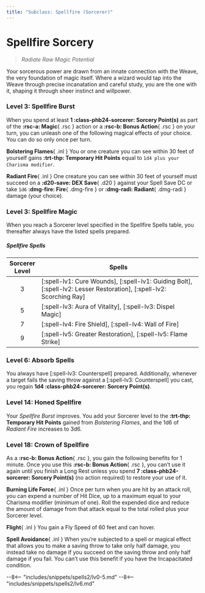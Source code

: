 ```yaml
---
title: "Subclass: Spellfire (Sorcerer)"
---
```


<p style="display:none">
Radiate Raw Magic Potential
</p>

# Spellfire Sorcery

> *Radiate Raw Magic Potential*

Your sorcerous power are drawn from an innate connection with the Weave, the very foundation of magic itself. Where a wizard would tap into the Weave through precise incanatation and careful study, you are the one with it, shaping it through sheer instinct and willpower.

### Level 3: Spellfire Burst

When you spend at least **1 :class-phb24-sorcerer: Sorcery Point(s)** as part of the **:rsc-a: Magic**{ .rsc } action or a **:rsc-b: Bonus Action**{ .rsc } on your turn, you can unleash one of the following magical effects of your choice. You can do so only once per turn.

**Bolstering Flames**{ .inl } You or one creature you can see within 30 feet of yourself gains **:trt-thp: Temporary Hit Points** equal to `1d4 plus your Charisma modifier`. 

**Radiant Fire**{ .inl } One creature you can see within 30 feet of yourself must succeed on a **:d20-save: DEX Save**{ .d20 } against your Spell Save DC or take `1d6` **:dmg-fire: Fire**{ .dmg-fire } or **:dmg-radi: Radiant**{ .dmg-radi } damage (your choice). 

### Level 3: Spellfire Magic

When you reach a Sorcerer level specified in the Spellfire Spells table, you thereafter always have the listed spells prepared.

##### Spellfire Spells

| Sorcerer <br>Level | Spells |
|:-:|---|
| 3 | [:spell-lv1: Cure Wounds], [:spell-lv1: Guiding Bolt], [:spell-lv2: Lesser Restoration], [:spell-lv2: Scorching Ray] |
| 5 | [:spell-lv3: Aura of Vitality], [:spell-lv3: Dispel Magic] |
| 7 | [:spell-lv4: Fire Shield], [:spell-lv4: Wall of Fire] |
| 9 | [:spell-lv5: Greater Restoration], [:spell-lv5: Flame Strike] |

### Level 6: Absorb Spells

You always have [:spell-lv3: Counterspell] prepared. Additionally, whenever a target fails the saving throw against a [:spell-lv3: Counterspell] you cast, you regain **1d4 :class-phb24-sorcerer: Sorcery Point(s)**. 

### Level 14: Honed Spellfire

Your *Spellfire Burst* improves. You add your Sorcerer level to the **:trt-thp: Temporary Hit Points** gained from *Bolstering Flames*, and the 1d6 of *Radiant Fire* increases to 3d6. 

### Level 18: Crown of Spellfire

As a **:rsc-b: Bonus Action**{ .rsc }, you gain the following benefits for 1 minute. Once you use this **:rsc-b: Bonus Action**{ .rsc }, you can’t use it again until you finish a Long Rest unless you spend **7 :class-phb24-sorcerer: Sorcery Point(s)** (no action required) to restore your use of it. 
 
**Burning Life Force**{ .inl } Once per turn when you are hit by an attack roll, you can expend a number of Hit Dice, up to a maximum equal to your Charisma modifier (minimum of one). Roll the expended dice and reduce the amount of damage from that attack equal to the total rolled plus your Sorcerer level. 

**Flight**{ .inl } You gain a Fly Speed of 60 feet and can hover. 

**Spell Avoidance**{ .inl } When you’re subjected to a spell or magical effect that allows you to make a saving throw to take only half damage, you instead take no damage if you succeed on the saving throw and only half damage if you fail. You can’t use this benefit if you have the Incapacitated condition. 

--8<-- "includes/snippets/spells2/lv0-5.md"
--8<-- "includes/snippets/spells2/lv6.md"
